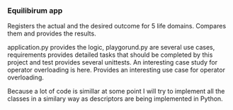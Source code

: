 ### Equilibirum app

Registers the actual and the desired outcome for 5 life domains. Compares them and provides the results.

application.py provides the logic, playgorund.py are several use cases, requirements provides detailed tasks that should be completed by this project and test provides several unittests. An interesting case study for operator overloading is here.
Provides an interesting use case for operator overloading.

Because a lot of code is simillar at some point I will try to implement all the classes in a similary way as descriptors are being implemented in Python.
